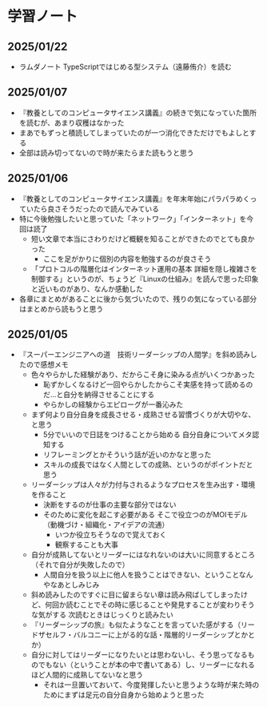 # 学習ノート
## 2025/01/22
- ラムダノート TypeScriptではじめる型システム（遠藤侑介）を読む

## 2025/01/07
- 『教養としてのコンピュータサイエンス講義』の続きで気になっていた箇所を読むが、あまり収穫はなかった
- まあでもずっと積読してしまっていたのが一つ消化できただけでもよしとする
- 全部は読み切ってないので時が来たらまた読もうと思う

## 2025/01/06
- 『教養としてのコンピュータサイエンス講義』を年末年始にパラパラめくっていたら良さそうだったので読んでみている
- 特に今後勉強したいと思っていた「ネットワーク」「インターネット」を今回は読了
  - 短い文章で本当にさわりだけど概観を知ることができたのでとても良かった
    - ここを足がかりに個別の内容を勉強するのが良さそう
  - 「プロトコルの階層化はインターネット運用の基本 詳細を隠し複雑さを制御する」というのが、ちょうど『Linuxの仕組み』を読んで思った印象と近いものがあり、なんか感動した
- 各章にまとめがあることに後から気づいたので、残りの気になっている部分はまとめから読もうと思う

## 2025/01/05
- 『スーパーエンジニアへの道　技術リーダーシップの人間学』を斜め読みしたので感想メモ
  - 色々やらかした経験があり、だからこそ身に染みる点がいくつかあった
    - 恥ずかしくなるけど一回やらかしたからこそ実感を持って読めるのだ...と自分を納得させることにする
    - やらかしの経験からエピローグが一番沁みた
  - まず何より自分自身を成長させる・成熟させる習慣づくりが大切やな、と思う
    - 5分でいいので日誌をつけることから始める 自分自身についてメタ認知する
    - リフレーミングとかそういう話が近いのかなと思った
    - スキルの成長ではなく人間としての成熟、というのがポイントだと思う
  - リーダーシップは人々が力付与されるようなプロセスを生み出す・環境を作ること
    - 決断をするのが仕事の主要な部分ではない
    - そのために変化を起こす必要がある そこで役立つのがMOIモデル（動機づけ・組織化・アイデアの流通）
      - いつか役立ちそうなので覚えておく
      - 観察することも大事
  - 自分が成熟してないとリーダーにはなれないのは大いに同意するところ（それで自分が失敗したので）
    - 人間自分を扱う以上に他人を扱うことはできない、ということなんやなあとしみじみ
  - 斜め読みしたのですぐに目に留まらない章は読み飛ばしてしまったけど、何回か読むことでその時に感じることや発見することが変わりそうな気がする 次読むときはじっくりと読みたい
  - 『リーダーシップの旅』も似たようなことを言っていた感がする（リードザセルフ・バルコニーに上がる的な話・階層的リーダーシップとかとか）
  - 自分に対してはリーダーになりたいとは思わないし、そう思ってなるものでもない（ということが本の中で書いてある）し、リーダーになれるほど人間的に成熟してないなと思う
    - それは一旦置いておいて、今度発揮したいと思うような時が来た時のためにまずは足元の自分自身から始めようと思った